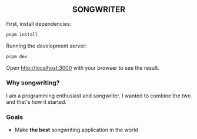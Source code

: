 <h2 style="text-align: center;">SONGWRITER</h2>

First, install dependencies:

```bash
pnpm install
```

Running the development server:

```bash
pnpm dev
```

Open [http://localhost:3000](http://localhost:3000) with your browser to see the result.


### Why songwriting?

I am a programming enthusiast and songwriter. I wanted to combine the two and that's how it started.

### Goals

- Make **the best** songwriting application in the world